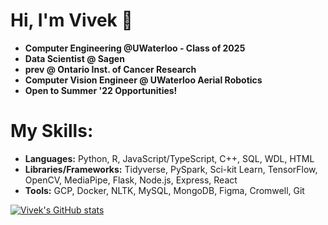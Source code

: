 # Hi, I'm Vivek 👋

* **Computer Engineering @UWaterloo - Class of 2025**
* **Data Scientist @ Sagen**
* **prev @ Ontario Inst. of Cancer Research**
* **Computer Vision Engineer @ UWaterloo Aerial Robotics**
* **Open to Summer '22 Opportunities!**

# My Skills:
* **Languages:**  Python, R, JavaScript/TypeScript, C++, SQL, WDL, HTML
* **Libraries/Frameworks:** Tidyverse, PySpark, Sci-kit Learn, TensorFlow, OpenCV, MediaPipe, Flask, Node.js, Express, React
* **Tools:** GCP, Docker, NLTK, MySQL, MongoDB, Figma, Cromwell, Git

[![Vivek's GitHub stats](https://github-readme-stats.vercel.app/api?username=valamuri2020&count_private=true&theme=tokyonight)](https://github.com/anuraghazra/github-readme-stats)
<!-- 
[![Top Langs](https://github-readme-stats.vercel.app/api/top-langs/?username=valamuri2020&layout=compact&theme=tokyonight&hide=jupyter%20notebook,CSS,CMake,Makefile&langs_count=7)](https://github.com/anuraghazra/github-readme-stats) -->





